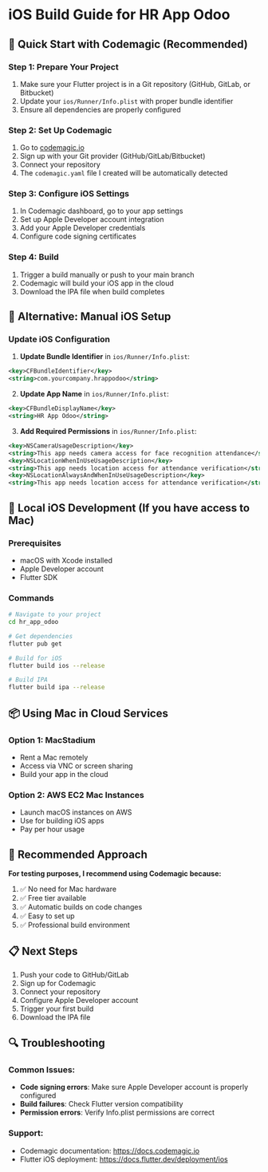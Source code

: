 # iOS Build Guide for HR App Odoo

## 🚀 Quick Start with Codemagic (Recommended)

### Step 1: Prepare Your Project
1. Make sure your Flutter project is in a Git repository (GitHub, GitLab, or Bitbucket)
2. Update your `ios/Runner/Info.plist` with proper bundle identifier
3. Ensure all dependencies are properly configured

### Step 2: Set Up Codemagic
1. Go to [codemagic.io](https://codemagic.io)
2. Sign up with your Git provider (GitHub/GitLab/Bitbucket)
3. Connect your repository
4. The `codemagic.yaml` file I created will be automatically detected

### Step 3: Configure iOS Settings
1. In Codemagic dashboard, go to your app settings
2. Set up Apple Developer account integration
3. Add your Apple Developer credentials
4. Configure code signing certificates

### Step 4: Build
1. Trigger a build manually or push to your main branch
2. Codemagic will build your iOS app in the cloud
3. Download the IPA file when build completes

## 📱 Alternative: Manual iOS Setup

### Update iOS Configuration

1. **Update Bundle Identifier** in `ios/Runner/Info.plist`:
```xml
<key>CFBundleIdentifier</key>
<string>com.yourcompany.hrappodoo</string>
```

2. **Update App Name** in `ios/Runner/Info.plist`:
```xml
<key>CFBundleDisplayName</key>
<string>HR App Odoo</string>
```

3. **Add Required Permissions** in `ios/Runner/Info.plist`:
```xml
<key>NSCameraUsageDescription</key>
<string>This app needs camera access for face recognition attendance</string>
<key>NSLocationWhenInUseUsageDescription</key>
<string>This app needs location access for attendance verification</string>
<key>NSLocationAlwaysAndWhenInUseUsageDescription</key>
<string>This app needs location access for attendance verification</string>
```

## 🔧 Local iOS Development (If you have access to Mac)

### Prerequisites
- macOS with Xcode installed
- Apple Developer account
- Flutter SDK

### Commands
```bash
# Navigate to your project
cd hr_app_odoo

# Get dependencies
flutter pub get

# Build for iOS
flutter build ios --release

# Build IPA
flutter build ipa --release
```

## 📦 Using Mac in Cloud Services

### Option 1: MacStadium
- Rent a Mac remotely
- Access via VNC or screen sharing
- Build your app in the cloud

### Option 2: AWS EC2 Mac Instances
- Launch macOS instances on AWS
- Use for building iOS apps
- Pay per hour usage

## 🎯 Recommended Approach

**For testing purposes, I recommend using Codemagic because:**
1. ✅ No need for Mac hardware
2. ✅ Free tier available
3. ✅ Automatic builds on code changes
4. ✅ Easy to set up
5. ✅ Professional build environment

## 📋 Next Steps

1. Push your code to GitHub/GitLab
2. Sign up for Codemagic
3. Connect your repository
4. Configure Apple Developer account
5. Trigger your first build
6. Download the IPA file

## 🔍 Troubleshooting

### Common Issues:
- **Code signing errors**: Make sure Apple Developer account is properly configured
- **Build failures**: Check Flutter version compatibility
- **Permission errors**: Verify Info.plist permissions are correct

### Support:
- Codemagic documentation: https://docs.codemagic.io
- Flutter iOS deployment: https://docs.flutter.dev/deployment/ios
